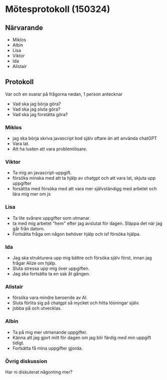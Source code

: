 # Mötesprotokoll (150324)

## Närvarande
* Miklos
* Albin 
* Lisa
* Viktor    
* Ida
* Alistair


## Protokoll
Var och en svarar på frågorna nedan, 1 person antecknar
* Vad ska jag börja göra?
* Vad ska jag sluta göra?
* Vad ska jag forstätta göra? 

### Miklos
* jag ska börja skriva javascript kod själv oftare än att använda chatGPT
* Vara lat.
* Att ha lusten att vara problemlösare.

### Viktor
* Ta mig an javascript-uppgift.
* försöka minska med att ta hjälp av chatgpt och att vara lat, skjuta upp uppgifter
* forsättta med försöka med att vara mer självständigg med arbetet och lära mig mer om js

### Lisa
* Ta lite svårare uppgifter som utmanar.
* ta med mig arbetet "hem" efter jag avslutat för dagen. Släppa det när jag går från datorn.
* Fortsätta fråga om någon behöver hjälp och isf försöka hjälpa.

### Ida
* Jag ska strukturera upp mig bättre och försöka själv först, innan jag frågar Alize om hjälp.
* Sluta stressa upp mig över uppgiften.
* Jag ska fortsätta ta en sak åt gången.

### Alistair
* försöka vara mindre beroende av AI.
* Sluta förlita sig på chatgpt så mycket och hitta lösningar själv.
* jobba på och utvecklas.

### Albin
* Ta på mig mer utmanande uppgifter.
* Känna att jag gjort mitt för dagen om jag blir färdig med min uppgift tidigt. 
* Fortsätta få mina uppgifter gjorda.

### Övrig diskussion
Har ni diskuterat någonting mer?